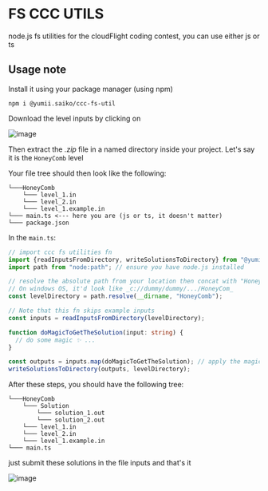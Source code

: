 # FS CCC UTILS

node.js fs utilities for the cloudFlight coding contest, you can use either js or ts

## Usage note

Install it using your package manager (using npm)

```
npm i @yumii.saiko/ccc-fs-util
```

Download the level inputs by clicking on

![image](https://github.com/YumeT023/ccc-fs-util/assets/96466759/35176da1-6380-40ba-b02a-ceb20d7e5380)

Then extract the _.zip_ file in a named directory inside your project. Let's say it is the `HoneyComb` level

Your file tree should then look like the following:

```
└───HoneyComb
    └─── level_1.in
    └─── level_2.in
    └─── level_1.example.in
└─── main.ts <--- here you are (js or ts, it doesn't matter)
└─── package.json
```

In the `main.ts`:

```typescript
// import ccc fs utilities fn
import {readInputsFromDirectory, writeSolutionsToDirectory} from "@yumii.saiko/ccc-fs-util";
import path from "node:path"; // ensure you have node.js installed

// resolve the absolute path from your location then concat with "HoneyComb"
// On windows OS, it'd look like _c://dummy/dummy/.../HoneyCom_
const levelDirectory = path.resolve(__dirname, "HoneyComb");

// Note that this fn skips example inputs
const inputs = readInputsFromDirectory(levelDirectory);

function doMagicToGetTheSolution(input: string) {
  // do some magic ✨ ...
}

const outputs = inputs.map(doMagicToGetTheSolution); // apply the magic to each input
writeSolutionsToDirectory(outputs, levelDirectory);
```

After these steps, you should have the following tree:

```
└───HoneyComb
    └─── Solution
        └─── solution_1.out
        └─── solution_2.out
    └─── level_1.in
    └─── level_2.in
    └─── level_1.example.in
└─── main.ts
```

just submit these solutions in the file inputs and that's it

![image](https://github.com/YumeT023/ccc-fs-util/assets/96466759/4e48b9ac-df52-4e45-96b7-5b1c5d14de93)
